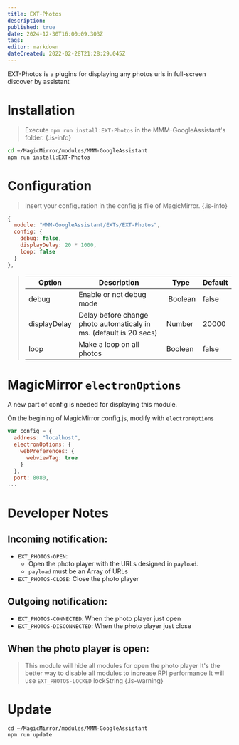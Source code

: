 ```yaml
---
title: EXT-Photos
description: 
published: true
date: 2024-12-30T16:00:09.303Z
tags: 
editor: markdown
dateCreated: 2022-02-28T21:28:29.045Z
---
```


EXT-Photos is a plugins for displaying any photos urls in full-screen discover by assistant 

# Installation

> Execute `npm run install:EXT-Photos` in the MMM-GoogleAssistant's folder.
{.is-info}

```sh
cd ~/MagicMirror/modules/MMM-GoogleAssistant
npm run install:EXT-Photos
```

# Configuration

> Insert your configuration in the config.js file of MagicMirror.
{.is-info}

```js
{
  module: "MMM-GoogleAssistant/EXTs/EXT-Photos",
  config: {
    debug: false,
    displayDelay: 20 * 1000,
    loop: false
  }
},
```

> | Option  | Description | Type | Default |
> | ------- | --- | --- | --- |
> | debug | Enable or not debug mode | Boolean | false |
> | displayDelay| Delay before change photo automaticaly in ms. (default is 20 secs) | Number | 20000 |
> | loop | Make a loop on all photos | Boolean | false |

# MagicMirror  `electronOptions`

A new part of config is needed for displaying this module.

On the begining of MagicMirror config.js, modify with `electronOptions`

```js
var config = {
  address: "localhost",
  electronOptions: {
    webPreferences: {
      webviewTag: true
    }
  },
  port: 8080,
...
```

# Developer Notes
## Incoming notification:
 * `EXT_PHOTOS-OPEN`: 
   * Open the photo player with the URLs designed in `payload`.
   * `payload` must be an Array of URLs
 * `EXT_PHOTOS-CLOSE`: Close the photo player

## Outgoing notification:
  * `EXT_PHOTOS-CONNECTED`: When the photo player just open
  * `EXT_PHOTOS-DISCONNECTED`:  When the photo player just close

## When the photo player is open:
> This module will hide all modules for open the photo player
> It's the better way to disable all modules to increase RPI performance
> It will use `EXT_PHOTOS-LOCKED` lockString
{.is-warning}

# Update
```
cd ~/MagicMirror/modules/MMM-GoogleAssistant
npm run update
```